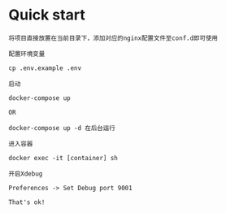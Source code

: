 # Quick start

```
将项目直接放置在当前目录下，添加对应的nginx配置文件至conf.d即可使用
```

```
配置环境变量

cp .env.example .env
```

```
启动

docker-compose up

OR

docker-compose up -d 在后台运行
```

```
进入容器

docker exec -it [container] sh
```

```
开启Xdebug

Preferences -> Set Debug port 9001

That's ok!
```
